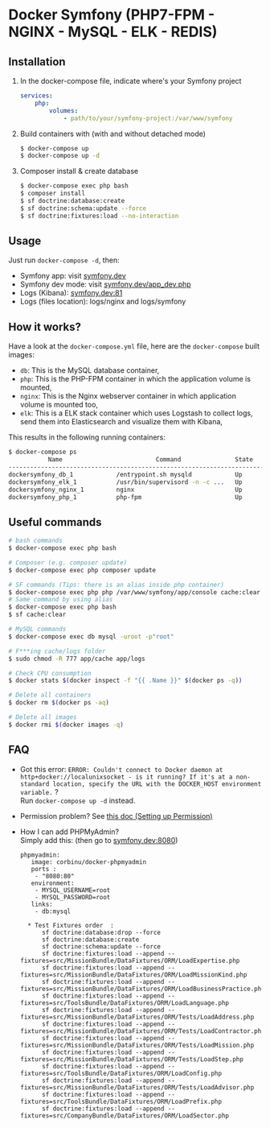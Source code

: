 # Docker Symfony (PHP7-FPM - NGINX - MySQL - ELK - REDIS)

## Installation

1. In the docker-compose file, indicate where's your Symfony project

    ```yml
    services:
        php:
            volumes:
                - path/to/your/symfony-project:/var/www/symfony
    ```

2. Build containers with (with and without detached mode)

    ```bash
    $ docker-compose up
    $ docker-compose up -d
    ```

3. Composer install & create database

    ```bash
    $ docker-compose exec php bash
    $ composer install
    $ sf doctrine:database:create
    $ sf doctrine:schema:update --force
    $ sf doctrine:fixtures:load --no-interaction
    ```

## Usage

Just run `docker-compose -d`, then:

* Symfony app: visit [symfony.dev](http://symfony.dev)  
* Symfony dev mode: visit [symfony.dev/app_dev.php](http://symfony.dev/app_dev.php)  
* Logs (Kibana): [symfony.dev:81](http://symfony.dev:81)
* Logs (files location): logs/nginx and logs/symfony

## How it works?

Have a look at the `docker-compose.yml` file, here are the `docker-compose` built images:

* `db`: This is the MySQL database container,
* `php`: This is the PHP-FPM container in which the application volume is mounted,
* `nginx`: This is the Nginx webserver container in which application volume is mounted too,
* `elk`: This is a ELK stack container which uses Logstash to collect logs, send them into Elasticsearch and visualize them with Kibana,

This results in the following running containers:

```bash
$ docker-compose ps
           Name                          Command               State              Ports            
--------------------------------------------------------------------------------------------------
dockersymfony_db_1            /entrypoint.sh mysqld            Up      0.0.0.0:3306->3306/tcp      
dockersymfony_elk_1           /usr/bin/supervisord -n -c ...   Up      0.0.0.0:81->80/tcp          
dockersymfony_nginx_1         nginx                            Up      443/tcp, 0.0.0.0:80->80/tcp
dockersymfony_php_1           php-fpm                          Up      0.0.0.0:9000->9000/tcp      
```

## Useful commands

```bash
# bash commands
$ docker-compose exec php bash

# Composer (e.g. composer update)
$ docker-compose exec php composer update

# SF commands (Tips: there is an alias inside php container)
$ docker-compose exec php php /var/www/symfony/app/console cache:clear
# Same command by using alias
$ docker-compose exec php bash
$ sf cache:clear

# MySQL commands
$ docker-compose exec db mysql -uroot -p"root"

# F***ing cache/logs folder
$ sudo chmod -R 777 app/cache app/logs

# Check CPU consumption
$ docker stats $(docker inspect -f "{{ .Name }}" $(docker ps -q))

# Delete all containers
$ docker rm $(docker ps -aq)

# Delete all images
$ docker rmi $(docker images -q)
```

## FAQ

* Got this error: `ERROR: Couldn't connect to Docker daemon at http+docker://localunixsocket - is it running?
If it's at a non-standard location, specify the URL with the DOCKER_HOST environment variable.` ?  
Run `docker-compose up -d` instead.

* Permission problem? See [this doc (Setting up Permission)](http://symfony.com/doc/current/book/installation.html#checking-symfony-application-configuration-and-setup)

* How I can add PHPMyAdmin?  
Simply add this: (then go to [symfony.dev:8080](http://symfony.dev:8080))

    ```
    phpmyadmin:
       image: corbinu/docker-phpmyadmin
       ports :
        - "8080:80"
       environment:
        - MYSQL_USERNAME=root
        - MYSQL_PASSWORD=root
       links:
        - db:mysql
    ```

        * Test Fixtures order  :
            sf doctrine:database:drop --force
            sf doctrine:database:create
            sf doctrine:schema:update --force
            sf doctrine:fixtures:load --append --fixtures=src/MissionBundle/DataFixtures/ORM/LoadExpertise.php
            sf doctrine:fixtures:load --append --fixtures=src/MissionBundle/DataFixtures/ORM/LoadMissionKind.php
            sf doctrine:fixtures:load --append --fixtures=src/MissionBundle/DataFixtures/ORM/LoadBusinessPractice.php
            sf doctrine:fixtures:load --append --fixtures=src/ToolsBundle/DataFixtures/ORM/LoadLanguage.php
            sf doctrine:fixtures:load --append --fixtures=src/MissionBundle/DataFixtures/ORM/Tests/LoadAddress.php
            sf doctrine:fixtures:load --append --fixtures=src/MissionBundle/DataFixtures/ORM/Tests/LoadContractor.php
            sf doctrine:fixtures:load --append --fixtures=src/MissionBundle/DataFixtures/ORM/Tests/LoadMission.php
            sf doctrine:fixtures:load --append --fixtures=src/MissionBundle/DataFixtures/ORM/Tests/LoadStep.php
            sf doctrine:fixtures:load --append --fixtures=src/ToolsBundle/DataFixtures/ORM/LoadConfig.php
            sf doctrine:fixtures:load --append --fixtures=src/MissionBundle/DataFixtures/ORM/Tests/LoadAdvisor.php
            sf doctrine:fixtures:load --append --fixtures=src/ToolsBundle/DataFixtures/ORM/LoadPrefix.php
            sf doctrine:fixtures:load --append --fixtures=src/CompanyBundle/DataFixtures/ORM/LoadSector.php
